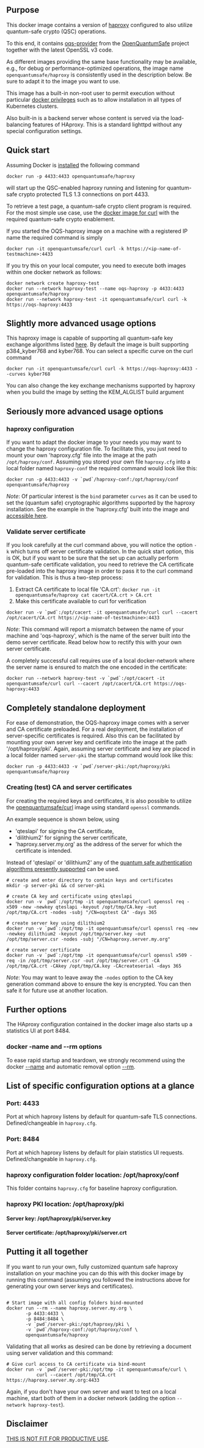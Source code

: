 ## Purpose

This docker image contains a version of [haproxy](https://www.haproxy.org) configured to also utilize quantum-safe crypto (QSC) operations.

To this end, it contains [oqs-provider](https://github.com/open-quantum-safe/oqs-provider) from the [OpenQuantumSafe](https://openquantumsafe.org) project together with the latest OpenSSL v3 code.

As different images providing the same base functionality may be available, e.g., for debug or performance-optimized operations, the image name `openquantumsafe/haproxy` is consistently used in the description below. Be sure to adapt it to the image you want to use.

This image has a built-in non-root user to permit execution without particular [docker privileges](https://docs.docker.com/engine/reference/run/#runtime-privilege-and-linux-capabilities) such as to allow installation in all types of Kubernetes clusters.

Also built-in is a backend server whose content is served via the load-balancing features of HAproxy. This is a standard lighttpd without any special configuration settings.

## Quick start

Assuming Docker is [installed](https://docs.docker.com/install) the following command

```
docker run -p 4433:4433 openquantumsafe/haproxy
```

will start up the QSC-enabled haproxy running and listening for quantum-safe crypto protected TLS 1.3 connections on port 4433.

To retrieve a test page, a quantum-safe crypto client program is required. For the most simple use case, use the [docker image for curl](https://hub.docker.com/r/openquantumsafe/curl) with the required quantum-safe crypto enablement.

If you started the OQS-haproxy image on a machine with a registered IP name the required command is simply

```
docker run -it openquantumsafe/curl curl -k https://<ip-name-of-testmachine>:4433
```

If you try this on your local computer, you need to execute both images within one docker network as follows:

```
docker network create haproxy-test
docker run --network haproxy-test --name oqs-haproxy -p 4433:4433 openquantumsafe/haproxy
docker run --network haproxy-test -it openquantumsafe/curl curl -k https://oqs-haproxy:4433
```

## Slightly more advanced usage options

This haproxy image is capable of supporting all quantum-safe key exchange algorithms listed [here](https://github.com/open-quantum-safe/oqs-provider#algorithms). By default the image is built supporting p384_kyber768 and kyber768. You can select a specific curve on the curl command

```
docker run -it openquantumsafe/curl curl -k https://oqs-haproxy:4433 --curves kyber768
```

You can also change the key exchange mechanisms supported by haproxy when you build the image by setting the KEM_ALGLIST build argument


## Seriously more advanced usage options

### haproxy configuration

If you want to adapt the docker image to your needs you may want to change the haproxy configuration file. To facilitate this, you just need to mount your own 'haproxy.cfg' file into the image at the path `/opt/haproxy/conf`. Assuming you stored your own file `haproxy.cfg` into a local folder named `haproxy-conf` the required command would look like this:

```
docker run -p 4433:4433 -v `pwd`/haproxy-conf:/opt/haproxy/conf openquantumsafe/haproxy
```

*Note*: Of particular interest is the `bind` parameter `curves` as it can be used to set the (quantum safe) cryptographic algorithms supported by the haproxy installation. See the example in the 'haproxy.cfg' built into the image and [accessible here](https://github.com/open-quantum-safe/oqs-demos/blob/main/haproxy/conf/haproxy.cfg).

### Validate server certificate

If you look carefully at the curl command above, you will notice the option `-k` which turns off server certificate validation. In the quick start option, this is OK, but if you want to be sure that the set up can actually perform quantum-safe certificate validation, you need to retrieve the CA certificate pre-loaded into the haproxy image in order to pass it to the curl command for validation. This is thus a two-step process:

1) Extract CA certificate to local file 'CA.crt': `docker run -it openquantumsafe/haproxy cat cacert/CA.crt > CA.crt`
2) Make this certificate available to curl for verification

```
docker run -v `pwd`:/opt/cacert -it openquantumsafe/curl curl --cacert /opt/cacert/CA.crt https://<ip-name-of-testmachine>:4433
```

*Note*: This command will report a mismatch between the name of your machine and 'oqs-haproxy', which is the name of the server built into the demo server certificate. Read below how to rectify this with your own server certificate.

A completely successful call requires use of a local docker-network where the server name is ensured to match the one encoded in the certificate:

```
docker run --network haproxy-test -v `pwd`:/opt/cacert -it openquantumsafe/curl curl --cacert /opt/cacert/CA.crt https://oqs-haproxy:4433
```

## Completely standalone deployment

For ease of demonstration, the OQS-haproxy image comes with a server and CA certificate preloaded. For a real deployment, the installation of server-specific certificates is required. Also this can be facilitated by mounting your own server key and certificate into the image at the path '/opt/haproxy/pki'. Again, assuming server certificate and key are placed in a local folder named `server-pki` the startup command would look like this:

```
docker run -p 4433:4433 -v `pwd`/server-pki:/opt/haproxy/pki openquantumsafe/haproxy
```


### Creating (test) CA and server certificates

For creating the required keys and certificates, it is also possible to utilize the [openquantumsafe/curl](https://hub.docker.com/r/openquantumsafe/curl) image using standard `openssl` commands.

An example sequence is shown below, using
- 'qteslapi' for signing the CA certificate,
- 'dilithium2' for signing the server certificate,
- 'haproxy.server.my.org' as the address of the server for which the certificate is intended.

Instead of 'qteslapi' or 'dilithium2' any of the [quantum safe authentication algorithms presently supported](https://github.com/open-quantum-safe/oqs-provider#algorithms) can be used.

```
# create and enter directory to contain keys and certificates
mkdir -p server-pki && cd server-pki

# create CA key and certificate using qteslapi
docker run -v `pwd`:/opt/tmp -it openquantumsafe/curl openssl req -x509 -new -newkey qteslapi -keyout /opt/tmp/CA.key -out /opt/tmp/CA.crt -nodes -subj "/CN=oqstest CA" -days 365

# create server key using dilithium2
docker run -v `pwd`:/opt/tmp -it openquantumsafe/curl openssl req -new -newkey dilithium2 -keyout /opt/tmp/server.key -out /opt/tmp/server.csr -nodes -subj "/CN=haproxy.server.my.org"

# create server certificate
docker run -v `pwd`:/opt/tmp -it openquantumsafe/curl openssl x509 -req -in /opt/tmp/server.csr -out /opt/tmp/server.crt -CA /opt/tmp/CA.crt -CAkey /opt/tmp/CA.key -CAcreateserial -days 365
```

*Note*: You may want to leave away the `-nodes` option to the CA key generation command above to ensure the key is encrypted. You can then safe it for future use at another location.

## Further options

The HAproxy configuration contained in the docker image also starts up a statistics UI at port 8484.

### docker -name and --rm options

To ease rapid startup and teardown, we strongly recommend using the docker [--name](https://docs.docker.com/engine/reference/commandline/run/#assign-name-and-allocate-pseudo-tty---name--it) and automatic removal option [--rm](https://docs.docker.com/engine/reference/commandline/run/).

## List of specific configuration options at a glance

### Port: 4433

Port at which haproxy listens by default for quantum-safe TLS connections. Defined/changeable in `haproxy.cfg`.

### Port: 8484

Port at which haproxy listens by default for plain statistics UI requests. Defined/changeable in `haproxy.cfg`.

### haproxy configuration folder location: /opt/haproxy/conf

This folder contains `haproxy.cfg` for baseline haproxy configuration.

### haproxy PKI location: /opt/haproxy/pki

#### Server key: /opt/haproxy/pki/server.key

#### Server certificate: /opt/haproxy/pki/server.crt

## Putting it all together

If you want to run your own, fully customized quantum safe haproxy installation on your machine you can do this with this docker image by running this command (assuming you followed the instructions above for generating your own server keys and certificates).

```

# Start image with all config folders bind-mounted
docker run --rm --name haproxy.server.my.org \
       -p 4433:4433 \
       -p 8484:8484 \
       -v `pwd`/server-pki:/opt/haproxy/pki \
       -v `pwd`/haproxy-conf:/opt/haproxy/conf \
       openquantumsafe/haproxy
```

Validating that all works as desired can be done by retrieving a document using server validation and this command:

```
# Give curl access to CA certificate via bind-mount
docker run -v `pwd`/server-pki:/opt/tmp -it openquantumsafe/curl \
           curl --cacert /opt/tmp/CA.crt https://haproxy.server.my.org:4433
```

Again, if you don't have your own server and want to test on a local machine, start both of them in a docker network (adding the option `--network haproxy-test`).

## Disclaimer

[THIS IS NOT FIT FOR PRODUCTIVE USE](https://github.com/open-quantum-safe/oqs-provider#component-disclaimer).
